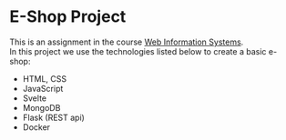 <h1>E-Shop Project</h1>

<p>
    This is an assignment in the course <a href="https://qa.auth.gr/en/class/1/40049939">Web Information Systems</a>. <br> 
    In this project we use the technologies listed below to create a basic e-shop:
</p>

<ul>
    <li>HTML, CSS</li>
    <li>JavaScript</li>
    <li>Svelte</li>
    <li>MongoDB</li>
    <li>Flask (REST api)</li>
    <li>Docker</li>
</ul>
    


